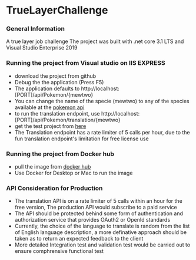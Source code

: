 # TrueLayerChallenge
<h3>General Information </h3>
A true layer job challenge
The project was built with  .net core 3.1 LTS and Visual Studio Enterprise 2019
<h3>Running the project from Visual studio on IIS EXPRESS </h3>
<ul>
  <li>download the project from github</li>
  <li> Debug the the application (Press F5) </li>
<li> The application defaults to http://localhost:[PORT]/api/Pokemon/{mewtwo} </li>
<li> You can change the name of the specie (mewtwo) to any of the species available at the <a href="https://pokeapi.co/docs/v2#pokemon-species">pokemon api </a></li>
<li> to run the translation endpoint, use http://localhost:[PORT]/api/Pokemon/translation/{mewtwo} </li>
<li> get the test project from <a href="https://github.com/olayinks/TrueLayerChallenge.Test">here</a></li>
<li> The Translation endpoint has a rate limiter of 5 calls per hour, due to the fun translation endpoint's limitation for free license use </li>
  </ul>

<h3>Running the project from Docker hub </h3>
<ul>
<li> pull the image from <a href="https://hub.docker.com/r/olayinks/truelayerrepo/tags?page=1&ordering=last_updated"> docker hub </a></li>
<li> Use Docker for Desktop or Mac to run the image</li>
</ul>
<h3>API Consideration for Production</h3>
<ul>
<li> The translation API is on a rate limiter of 5 calls within an hour for the free version,
The production API would subscribe to a paid service</li>
<li> The API should be protected behind some form of authentication and authorization service that provides OAuth2 or OpenId standards</li>
<li> Currently, the choice of the language to translate is random from the list of English language description, a more definative approach should be taken as to return
an expected feedback to the client</li>
<li> More detailed Integration test and validation test would be carried out to ensure comphrensive functional test </li>

</ul>

